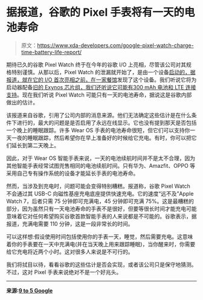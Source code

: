 # 据报道，谷歌的 Pixel 手表将有一天的电池寿命

> 原文：<https://www.xda-developers.com/google-pixel-watch-charge-time-battery-life-report/>

期待已久的谷歌 Pixel Watch 终于在今年的谷歌 I/O 上亮相，尽管该公司对其规格特别谨慎。从那以后，Pixel Watch 的泄漏就开始了，是由一个设备[启动的，据报道，就在它的 I/O 首次亮相之前，在一家餐馆](https://www.xda-developers.com/real-world-images-google-pixel-watch-leak/)发现了这个设备。我们听说它将为启动器配备[旧的 Exynos 芯片组，我们还听说它可能有](https://www.xda-developers.com/google-pixel-watch-older-chipset/)[300 mAh 电池和 LTE 连接支持](https://www.xda-developers.com/google-pixel-watch-battery-and-connectivity-details-emerge/)。现在我们听说 Pixel Watch 可能只有一天的电池寿命，据说这是谷歌内部做出的估计。

该报道来自谷歌，引用了公司内部的消息来源。他们无法确定这些估计是在什么条件下进行的，最大的问题是是否启用了永远在线显示。它也没有提到那天是否包括一个晚上的睡眠跟踪。许多 Wear OS 手表的电池寿命很短，但它们可以支持你一天一夜的睡眠跟踪，然后希望你在早上准备好的时候给它充电。有时，你可以把它们延长到第二天晚上。

因此，对于 Wear OS 智能手表来说，一天的电池续航时间并不是太不合理，因为其他智能手表经常试图兜售相同的电池续航时间。只有华为、Amazfit、OPPO 等采用自己专有操作系统的设备才能延长手表的电池寿命。

然而，当涉及到充电时，问题可能会变得特别糟糕。报道称，谷歌 Pixel Watch 不会通过其 USB-C 向磁性基座充电底座提供快速充电。它的速度“远不及”Apple Watch 7，后者只需 75 分钟即可充满电，45 分钟即可充满 75%。这是最糟糕的部分，因为虽然只有一天电池寿命的手表不是很好，但要等很长时间才能充电可能意味着它对任何希望购买谷歌首款智能手表的人来说都是不可能的。谷歌表示，据报道，充满电需要 110 分钟，这是一段非常长的时间。

可以这样想:假设使用时间包括使用你的手表一天，睡觉，然后需要充电。这意味着你的手表要在一天中充满电(并在当天晚上用来跟踪睡眠)，当你醒来时，你需要给它充电将近两个小时。这对很多人来说是不可行的。

我们将拭目以待，看看谷歌的这些估计是否会实现，或者该公司只是保守地猜测。不过，这对 Pixel 手表来说绝对不是一个好兆头。

* * *

**来源:[9 to 5 Google](https://9to5google.com/2022/05/31/pixel-watch-battery-life/)**